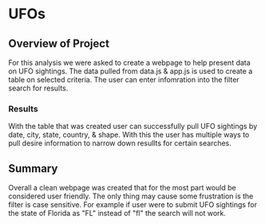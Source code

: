 # UFOs 

## Overview of Project
For this analysis we were asked to create a webpage to help present data on UFO sightings. The data pulled from data.js & app.js is used to create a table on selected criteria. The user can enter infomration into the filter search for results. 

### Results 
With the table that was created user can successfully pull UFO sightings by date, city, state, country, & shape. With this the user has multiple ways to pull desire information to narrow down resullts for certain searches.  

##  Summary 
Overall a clean webpage was created that for the most part would be considered user friendly. The only thing may cause some frustration is the filter is case sensitive. For example if user were to submit UFO sightings for the state of Florida as "FL" instead of "fl" the search will not work. 
